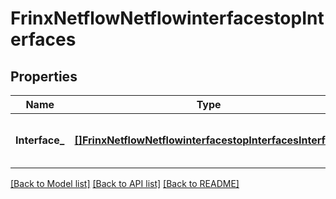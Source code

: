 # FrinxNetflowNetflowinterfacestopInterfaces

## Properties
Name | Type | Description | Notes
------------ | ------------- | ------------- | -------------
**Interface_** | [**[]FrinxNetflowNetflowinterfacestopInterfacesInterface**](frinx.netflow.netflowinterfacestop.interfaces.Interface.md) | Optional[List of interfaces on which NetFlow is set] REF:Optional.empty | [optional] [default to null]

[[Back to Model list]](../README.md#documentation-for-models) [[Back to API list]](../README.md#documentation-for-api-endpoints) [[Back to README]](../README.md)


